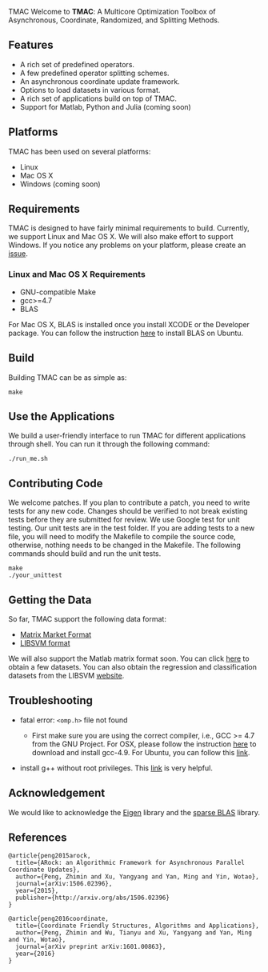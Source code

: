 TMAC
Welcome to **TMAC**: A Multicore Optimization Toolbox of Asynchronous, Coordinate, Randomized, and Splitting Methods.


## Features

   * A rich set of predefined operators.
   * A few predefined operator splitting schemes.
   * An asynchronous coordinate update framework.
   * Options to load datasets in various format.
   * A rich set of applications build on top of TMAC.
   * Support for Matlab, Python and Julia (coming soon)


## Platforms
TMAC has been used on several platforms:

   * Linux
   * Mac OS X
   * Windows (coming soon)


## Requirements
TMAC is designed to have fairly minimal requirements to build. Currently, we support Linux and Mac OS X. We will also make effort to
support Windows. If you notice any problems on your platform, please create an [issue](https://github.com/uclaopt/TMAC/issues).

### Linux and Mac OS X Requirements
   * GNU-compatible Make
   * gcc>=4.7
   * BLAS

For Mac OS X, BLAS is installed once you install XCODE or the Developer package. You can follow the instruction [here](http://ubuntuforums.org/showthread.php?t=1505249)
to install BLAS on Ubuntu.


## Build

Building TMAC can be as simple as:

```
make
```


## Use the Applications

We build a user-friendly interface to run TMAC for different applications through shell. You can run it through the following command:

```
./run_me.sh
```


## Contributing Code
We welcome patches. If you plan to contribute a patch, you need to write tests for any new code. Changes should be verified to not
break existing tests before they are submitted for review. We use Google test for unit testing. Our unit tests are in the test folder.
If you are adding tests to a new file, you will need to modify the Makefile to compile the source code, otherwise, nothing needs to be
changed in the Makefile. The following commands should build and run the unit tests.

```
make
./your_unittest
```


## Getting the Data

So far, TMAC support the following data format:
   * [Matrix Market Format](http://math.nist.gov/MatrixMarket/formats.html#MMformat)
   * [LIBSVM format](https://www.csie.ntu.edu.tw/~cjlin/libsvmtools/datasets/)

We will also support the Matlab matrix format soon. You can click [here](https://www.dropbox.com/sh/neqh6ege48hut2x/AACv02EH19XN-N7DXADV2NrIa?dl=0) to obtain a few datasets. You can also obtain the
regression and classification datasets from the LIBSVM [website](https://www.csie.ntu.edu.tw/~cjlin/libsvmtools/datasets/).



## Troubleshooting

* fatal error: ```<omp.h>``` file not found
  * First make sure you are using the correct compiler, i.e., GCC >= 4.7 from the GNU Project. For OSX,
  please follow the instruction [here](http://stackoverflow.com/questions/20340117/omp-h-library-isnt-found-in-the-gcc-version-4-2-1-in-mavericks) to download and install gcc-4.9.
  For Ubuntu, you can follow this [link](http://askubuntu.com/questions/428198/getting-installing-gcc-g-4-9-on-ubuntu).

* install g++ without root privileges. This [link](http://luiarthur.github.io/gccinstall) is very helpful.

## Acknowledgement

We would like to acknowledge the [Eigen](http://eigen.tuxfamily.org/index.php?title=Main_Page) library and the [sparse BLAS](http://math.nist.gov/spblas/) library.


## References

```
@article{peng2015arock,
  title={ARock: an Algorithmic Framework for Asynchronous Parallel Coordinate Updates},
  author={Peng, Zhimin and Xu, Yangyang and Yan, Ming and Yin, Wotao},
  journal={arXiv:1506.02396},
  year={2015},
  publisher={http://arxiv.org/abs/1506.02396}
}

@article{peng2016coordinate,
  title={Coordinate Friendly Structures, Algorithms and Applications},
  author={Peng, Zhimin and Wu, Tianyu and Xu, Yangyang and Yan, Ming and Yin, Wotao},
  journal={arXiv preprint arXiv:1601.00863},
  year={2016}
}

```
